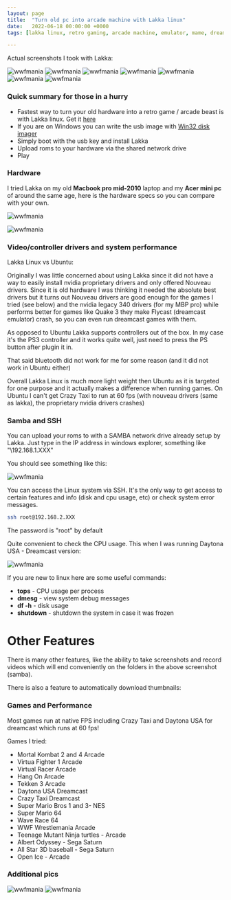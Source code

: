 ```yaml
---
layout: page
title:  "Turn old pc into arcade machine with Lakka linux"
date:   2022-06-18 00:00:00 +0000
tags: [lakka linux, retro gaming, arcade machine, emulator, mame, dreamcast, sega saturn, nes]

---
```


Actual screenshots I took with Lakka:

![wwfmania](/assets/games/tmntu.png)
![wwfmania](/assets/games/wwfmania.png)
![wwfmania](/assets/games/Daytona.png)
![wwfmania](/assets/games/mk2.png)
![wwfmania](/assets/games/hangon.png)
![wwfmania](/assets/games/openice.png)
![wwfmania](/assets/games/lakka_menu.jpg)

### Quick summary for those in a hurry
*   Fastest way to turn your old hardware into a retro game / arcade beast is with Lakka linux. Get it [here](https://www.lakka.tv/)
*   If you are on Windows you can write the usb image with [Win32 disk imager](https://sourceforge.net/projects/win32diskimager/)
*   Simply boot with the usb key and install Lakka
*   Upload roms to your hardware via the shared network drive
*   Play

### Hardware

I tried Lakka on my old **Macbook pro mid-2010** laptop and my **Acer mini pc** of around the same age, here is the hardware specs so you can compare with your own.

![wwfmania](/assets/games/mbp_specs.jpg)

![wwfmania](/assets/games/acer.jpg)

### Video/controller drivers and system performance

Lakka Linux vs Ubuntu:

Originally I was little concerned about using Lakka since it did not have a way to easily install nvidia proprietary drivers and only offered Nouveau drivers. Since it is old hardware I was thinking it needed the absolute best drivers but it turns out Nouveau drivers are good enough for the games I tried (see below) and the nvidia legacy 340 drivers (for my MBP pro) while performs better for games like Quake 3 they make Flycast (dreamcast emulator) crash, so you can even run dreamcast games with them.

As opposed to Ubuntu Lakka supports controllers out of the box. In my case it's the PS3 controller and it works quite well, just need to press the PS button after plugin it in.

That said bluetooth did not work for me for some reason (and it did not work in Ubuntu either)

Overall Lakka Linux is much more light weight then Ubuntu as it is targeted for one purpose and it actually makes a difference when running games. On Ubuntu I can't get Crazy Taxi to run at 60 fps (with nouveau drivers (same as lakka), the proprietary nvidia drivers crashes)


### Samba and SSH

You can upload your roms to with a SAMBA network drive already setup by Lakka. Just type in the IP address in windows explorer, something like "\\192.168.1.XXX"

You should see something like this:

![wwfmania](/assets/games/samba.png)

You can access the Linux system via SSH. It's the only way to get access to certain features and info (disk and cpu usage, etc) or check system error messages.

```bash
ssh root@192.168.2.XXX
```
The password is "root" by default

Quite convenient to check the CPU usage. This when I was running Daytona USA - Dreamcast version:

![wwfmania](/assets/games/tops.png)

If you are new to linux here are some useful commands:
*   **tops** - CPU usage per process
*   **dmesg** - view system debug messages
*   **df -h** - disk usage
*   **shutdown** - shutdown the system in case it was frozen

# Other Features
There is many other features, like the ability to take screenshots and record videos which will end conveniently on the folders in the above screenshot (samba).

There is also a feature to automatically download thumbnails:



### Games and Performance

Most games run at native FPS including Crazy Taxi and Daytona USA for dreamcast which runs at 60 fps!

Games I tried:
*   Mortal Kombat 2 and 4 Arcade
*   Virtua Fighter 1 Arcade
*   Virtual Racer Arcade
*   Hang On Arcade
*   Tekken 3 Arcade
*   Daytona USA Dreamcast
*   Crazy Taxi Dreamcast
*   Super Mario Bros 1 and 3- NES
*   Super Mario 64
*   Wave Race 64
*   WWF Wrestlemania Arcade
*   Teenage Mutant Ninja turtles - Arcade
*   Albert Odyssey - Sega Saturn
*   All Star 3D baseball - Sega Saturn
*   Open Ice - Arcade


### Additional pics

![wwfmania](/assets/games/mpb_logo.jpg)
![wwfmania](/assets/games/mbp_open.jpg)


